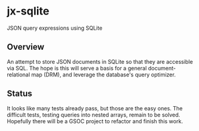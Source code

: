 # jx-sqlite 
JSON query expressions using SQLite

## Overview

An attempt to store JSON documents in SQLite so that they are accessible via SQL. The hope is this will serve a basis for a general document-relational map (DRM), and leverage the database's query optimizer.

## Status

It looks like many tests already pass, but those are the easy ones. The difficult tests, testing queries into nested arrays, remain to be solved.  Hopefully there will be a GSOC project to refactor and finish this work. 